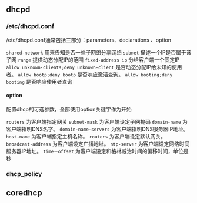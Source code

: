 ## dhcpd
### /etc/dhcpd.conf
/etc/dhcpd.conf通常包括三部分：parameters、declarations 、option

`shared-network` 用来告知是否一些子网络分享网络 
`subnet` 描述一个IP是否属于该子网
`range` 提供动态分配IP的范围
`fixed-address ip` 分给客户端一个固定IP
`allow unknown-clients;deny unknown-client` 是否动态分配IP给未知的使用者。 
`allow bootp;deny bootp` 是否响应激活查询。 
`allow booting;deny booting` 是否响应使用者查询

#### option
配置dhcp的可选参数，全部使用option关键字作为开始

`routers` 为客户端指定网关
`subnet-mask` 为客户端设定子网掩码 
`domain-name` 为客户端指明DNS名字。 
`domain-name-servers` 为客户端指明DNS服务器IP地址。 
`host-name` 为客户端指定主机名称。 
`routers` 为客户端设定默认网关。 
`broadcast-address` 为客户端设定广播地址。 
`ntp-server` 为客户端设定网络时间服务器IP地址。 
`time－offset` 为客户端设定和格林威治时间的偏移时间，单位是秒


### dhcp_policy


 


## coredhcp
